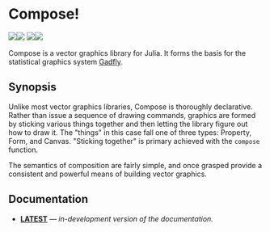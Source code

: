 # Compose!

[![][docs-latest-img]][docs-latest-url][![][pkg-0.4-img]][pkg-0.4-url] [![][pkg-0.5-img]][pkg-0.5-url][![][travis-img]][travis-url]

Compose is a vector graphics library for Julia.
It forms the basis for the statistical graphics system
[Gadfly](https://github.com/GiovineItalia/Gadfly.jl).

## Synopsis

Unlike most vector graphics libraries, Compose is thoroughly declarative. Rather
than issue a sequence of drawing commands, graphics are formed by sticking
various things together and then letting the library figure out how to draw it.
The "things" in this case fall one of three types: Property, Form, and Canvas.
"Sticking together" is primary achieved with the `compose` function.

The semantics of composition are fairly simple, and once grasped provide a
consistent and powerful means of building vector graphics.

## Documentation

- [**LATEST**][docs-latest-url] &mdash; *in-development version of the documentation.*

[docs-latest-img]: https://img.shields.io/badge/docs-latest-blue.svg
[docs-latest-url]: https://giovineitalia.github.io/Compose.jl/latest

[pkg-0.4-img]: http://pkg.julialang.org/badges/Compose_0.4.svg
[pkg-0.4-url]: http://pkg.julialang.org/?pkg=Compose
[pkg-0.5-img]: http://pkg.julialang.org/badges/Compose_0.5.svg
[pkg-0.5-url]: http://pkg.julialang.org/?pkg=Compose

[travis-img]: http://img.shields.io/travis/GiovineItalia/Compose.jl.svg
[travis-url]: https://travis-ci.org/GiovineItalia/Compose.jl
